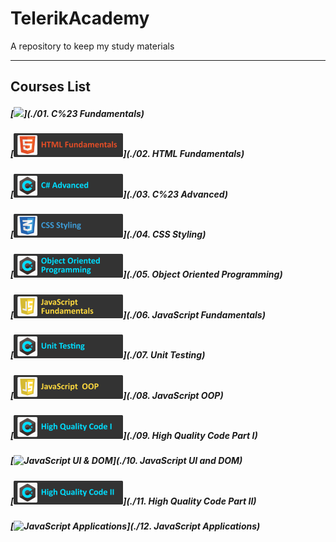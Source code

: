 # TelerikAcademy
A repository to keep my study materials

-----------------------
## Courses List

##### [<img src="/.resources/C#Fundamentals_small.png">](./01. C%23 Fundamentals)
##### [![HTML Fundamentals](./.resources/HTMLFundamentals_small.png)](./02. HTML Fundamentals)
##### [![C# Advanced](./.resources/C%23Advanced_small.png)](./03. C%23 Advanced)
##### [![CSS Styling](./.resources/CSSStyling_small.png)](./04. CSS Styling)
##### [![Object Oriented Programming](./.resources/ObjectOrientedProgramming_small.png)](./05. Object Oriented Programming)
##### [![JavaScript Fundamentals](./.resources/JavaScriptFundamentals_small.png)](./06. JavaScript Fundamentals)
##### [![Unit Testing](./.resources/UnitTesting_small.png)](./07. Unit Testing)
##### [![JavaScript OOP](./.resources/JavaScriptOOP_small.png)](./08. JavaScript OOP)
##### [![High Quality Code Part I](./.resources/HQCI_small.png)](./09. High Quality Code Part I)
##### [![JavaScript UI & DOM](./.resources/JSUIandDOM_small.png)](./10. JavaScript UI and DOM)
##### [![High Quality Code Part II](./.resources/HQCII_small.png)](./11. High Quality Code Part II)
##### [![JavaScript Applications](./.resources/JSApplications_small.png)](./12. JavaScript Applications)